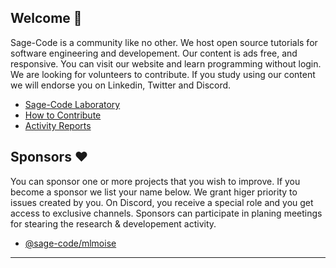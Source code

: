 ## Welcome 👋

Sage-Code is a community like no other. We host open source tutorials for software engineering and developement. Our content is ads free, and responsive. You can visit our website and learn programming without login. We are looking for volunteers to contribute. If you study using our content we will endorse you on Linkedin, Twitter and Discord.

* [Sage-Code Laboratory](http://sagecode.net)
* [How to Contribute](https://github.com/sage-code/.github/tree/main/profile/contribute.md)
* [Activity Reports](https://github.com/sage-code/.github/tree/main/reports/readme.md)

## Sponsors ❤️

You can sponsor one or more projects that you wish to improve. If you become a sponsor we list your name below. We grant higer priority to issues created by you. On Discord, you receive a special role and you get access to exclusive channels. Sponsors can participate in planing meetings for stearing the research & developement activity.

* [@sage-code/mlmoise](https://github.com/mlmoise)

---
